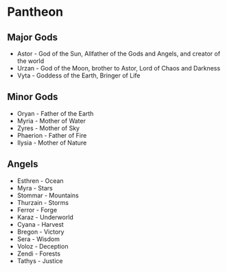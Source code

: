 # Pantheon

## Major Gods
- Astor - God of the Sun, Allfather of the Gods and Angels, and creator of the world
- Urzan - God of the Moon, brother to Astor, Lord of Chaos and Darkness
- Vyta - Goddess of the Earth, Bringer of Life


## Minor Gods
- Oryan - Father of the Earth
- Myria - Mother of Water
- Zyres - Mother of Sky
- Phaerion - Father of Fire
- Ilysia - Mother of Nature


## Angels
- Esthren - Ocean
- Myra - Stars
- Stommar - Mountains
- Thurzain - Storms
- Ferror - Forge
- Karaz - Underworld
- Cyana - Harvest
- Bregon - Victory
- Sera - Wisdom
- Voloz - Deception
- Zendi - Forests
- Tathys - Justice
